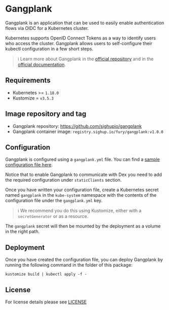 # Gangplank

<!-- <KFD-DOCS> -->

Gangplank is an application that can be used to easily enable authentication flows via OIDC for a Kubernetes cluster.

Kubernetes supports OpenID Connect Tokens as a way to identify users who access the cluster. Gangplank allows users to self-configure their kubectl configuration in a few short steps.

> ℹ️ Learn more about Gangplank in the [official repository](https://github.com/sighupio/gangplank) and in the [official documentation](https://github.com/sighupio/gangplank/blob/main/docs/README.md).

## Requirements

- Kubernetes >= `1.18.0`
- Kustomize = `v3.5.3`

## Image repository and tag

- Gangplank repository: <https://github.com/sighupio/gangplank>
- Gangplank container image: `registry.sighup.io/fury/gangplank:v1.0.0`

## Configuration

Gangplank is configured using a `gangplank.yml` file. You can find a [sample configuration file here](example/gangplank.yml).

Notice that to enable Gangplank to communicate with Dex you need to add the required configuration under `staticClients` section.

Once you have written your configuration file, create a Kubernetes secret named `gangplank` in the `kube-system` namespace with the contents of the configuration file under the `gangplank.yml` key.

> ℹ️ We recommend you do this using Kustomize, either with a `secretGenerator` or as a resource.

The `gangplank` secret will then be mounted by the deployment as a volume in the right path.

## Deployment

Once you have created the configuration file, you can deploy Gangplank by running the following command in the folder of this package:

```shell
kustomize build | kubectl apply -f -
```

## License

For license details please see [LICENSE](https://sighup.io/fury/license)

<!-- </KFD-DOCS> -->
